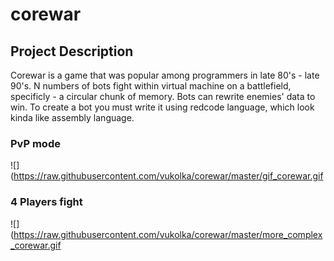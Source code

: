 # corewar
## Project Description
Corewar is a game that was popular among programmers in late 80's - late 90's.
N numbers of bots fight within virtual machine on a battlefield, specificly - a circular chunk of memory.
Bots can rewrite enemies' data to win.
To create a bot you must write it using redcode language, which look kinda like assembly language.
### PvP mode
![](https://raw.githubusercontent.com/vukolka/corewar/master/gif_corewar.gif
### 4 Players fight
![](https://raw.githubusercontent.com/vukolka/corewar/master/more_complex_corewar.gif
